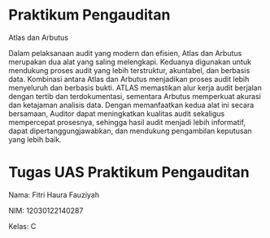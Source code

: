 # Praktikum Pengauditan 
Atlas dan Arbutus

Dalam pelaksanaan audit yang modern dan efisien, Atlas dan Arbutus merupakan dua alat yang saling melengkapi. Keduanya digunakan untuk mendukung proses audit yang lebih terstruktur, akuntabel, dan berbasis data. Kombinasi antara Atlas dan Arbutus menjadikan proses audit lebih menyeluruh dan berbasis bukti. ATLAS memastikan alur kerja audit berjalan dengan tertib dan terdokumentasi, sementara Arbutus memperkuat akurasi dan ketajaman analisis data. Dengan memanfaatkan kedua alat ini secara bersamaan, Auditor dapat meningkatkan kualitas audit sekaligus mempercepat prosesnya, sehingga hasil audit menjadi lebih informatif, dapat dipertanggungjawabkan, dan mendukung pengambilan keputusan yang lebih baik.

# Tugas UAS Praktikum Pengauditan
Nama: Fitri Haura Fauziyah

NIM: 12030122140287

Kelas: C


